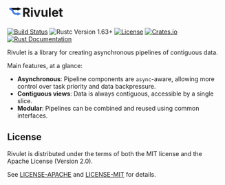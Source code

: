 <img src="icon.png" alt="icon" height="25" />Rivulet
=======
[![Build Status](https://github.com/calebzulawski/rivulet/workflows/Build/badge.svg?branch=master)](https://github.com/calebzulawski/rivulet/actions)
![Rustc Version 1.63+](https://img.shields.io/badge/rustc-1.63+-lightgray.svg)
[![License](https://img.shields.io/crates/l/rivulet)](https://crates.io/crates/rivulet)
[![Crates.io](https://img.shields.io/crates/v/rivulet)](https://crates.io/crates/rivulet)
[![Rust Documentation](https://img.shields.io/badge/api-rustdoc-blue.svg)](https://docs.rs/rivulet)

Rivulet is a library for creating asynchronous pipelines of contiguous data.

Main features, at a glance:

* **Asynchronous**: Pipeline components are `async`-aware, allowing more control over task priority and data backpressure.
* **Contiguous views**: Data is always contiguous, accessible by a single slice.
* **Modular**: Pipelines can be combined and reused using common interfaces.

## License
Rivulet is distributed under the terms of both the MIT license and the Apache License (Version 2.0).

See [LICENSE-APACHE](LICENSE-APACHE) and [LICENSE-MIT](LICENSE-MIT) for details.
